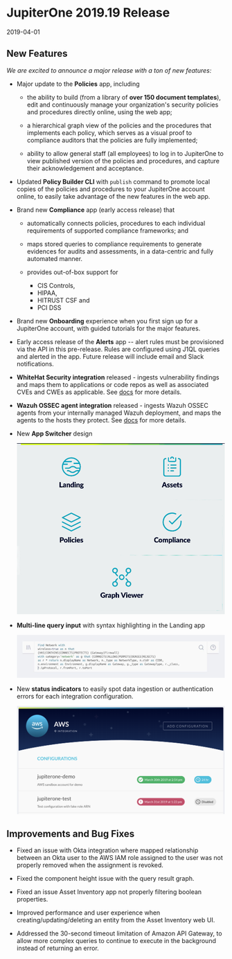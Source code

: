 # JupiterOne 2019.19 Release

2019-04-01

## New Features

_We are excited to announce a major release with a ton of new features:_

- Major update to the **Policies** app, including

  - the ability to build (from a library of **over 150 document templates**),
    edit and continuously manage your organization's security policies and
    procedures directly online, using the web app;

  - a hierarchical graph view of the policies and the procedures that implements
    each policy, which serves as a visual proof to compliance auditors that the
    policies are fully implemented;

  - ability to allow general staff (all employees) to log in to JupiterOne to
    view published version of the policies and procedures, and capture their
    acknowledgement and acceptance.

- Updated **Policy Builder CLI** with `publish` command to promote local copies
  of the policies and procedures to your JupiterOne account online, to easily
  take advantage of the new features in the web app.

- Brand new **Compliance** app (early access release) that
  
  - automatically connects policies, procedures to each individual requirements
    of supported compliance frameworks; and
  
  - maps stored queries to compliance requirements to generate evidences for
    audits and assessments, in a data-centric and fully automated manner.

  - provides out-of-box support for
    - CIS Controls,
    - HIPAA,
    - HITRUST CSF and
    - PCI DSS

- Brand new **Onboarding** experience when you first sign up for a JupiterOne
  account, with guided tutorials for the major features.

- Early access release of the **Alerts** app -- alert rules must be provisioned
  via the API in this pre-release. Rules are configured using J1QL queries and
  alerted in the app. Future release will include email and Slack notifications.

- **WhiteHat Security integration** released - ingests vulnerability findings
  and maps them to applications or code repos as well as associated CVEs and
  CWEs as applicable. See [docs][whitehat-doc] for more details.

- **Wazuh OSSEC agent integration** released - ingests Wazuh OSSEC agents from
  your internally managed Wazuh deployment, and maps the agents to the hosts
  they protect. See [docs][wazuh-doc] for more details.

- New **App Switcher** design

  ![app-switcher](../assets/app-switcher.gif)

- **Multi-line query input** with syntax highlighting in the Landing app

  ![multi-line-query](../assets/multi-line-query.jpg)

- New **status indicators** to easily spot data ingestion or authentication
  errors for each integration configuration.

  ![ic-indicators](../assets/integration-configurations-indicators.png)

## Improvements and Bug Fixes

- Fixed an issue with Okta integration where mapped relationship between an Okta
  user to the AWS IAM role assigned to the user was not properly removed when
  the assignment is revoked.

- Fixed the component height issue with the query result graph.

- Fixed an issue Asset Inventory app not properly filtering boolean properties.

- Improved performance and user experience when creating/updating/deleting an
  entity from the Asset Inventory web UI.

- Addressed the 30-second timeout limitation of Amazon API Gateway, to allow
  more complex queries to continue to execute in the background instead of
  returning an error.

[whitehat-doc]: http://docs.jupiterone.io/en/latest/docs/integrations/whitehat/jupiter-integration-whitehat.html
[wazuh-doc]: http://docs.jupiterone.io/en/latest/docs/integrations/wazuh/jupiter-integration-wazuh.html
